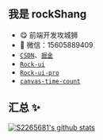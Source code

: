 ## 我是 rockShang

- 😋 前端开发攻城狮
- 💬 微信：15605889409
- [`CSDN`](https://blog.csdn.net/weixin_44160385)、[`掘金`](https://juejin.cn/user/2277843825341527/posts)
- [`Rock-ui`](https://s2265681.github.io/rockui/storybook-static/?path=/story/*)
- [`Rock-ui-pro`](https://s2265681.github.io/rockui-pro/build/#/)
- [`canvas-time-count`](https://s2265681.github.io/time-count/main/index.html)

## 汇总 ✨

[![S2265681's github stats](https://github-readme-stats.vercel.app/api?username=S2265681&show_icons=true&theme=dark)](https://github.com/anuraghazra/github-readme-stats)
